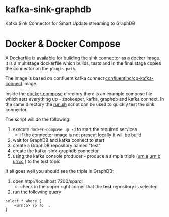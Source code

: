 # kafka-sink-graphdb
Kafka Sink Connector for Smart Update streaming to GraphDB

# Docker & Docker Compose

A [Dockerfile](./Dockerfile) is available for building the sink connector as a docker image.
It is a multistage dockerfile which builds, tests and in the final stage copies the connector on the `plugin.path`.

The image is based on confluent kafka connect [confluentinc/cp-kafka-connect](https://hub.docker.com/r/confluentinc/cp-kafka-connect) image.

Inside the [docker-compose](./docker-compose) directory there is an example compose file which sets everything up - zookeeper, kafka, graphdb and kafka connect.
In the same directory the [run.sh](./docker-compose/run.sh) script can be used to quickly test the sink connector.

The script will do the following:

1. execute `docker-compose up -d` to start the required services
    * if the connector image is not present locally it will be build
1. wait for GraphDB and kafka connect to start
2. create a GraphDB repository named "test"
3. create the kafka-sink-graphdb connector
4. using the kafka console producer - produce a simple triple (<urn:a> <urn:b> <urn:c> ) to the test topic

If all goes well you should see the triple in GraphDB:
1. open http://localhost:7200/sparql
    * check in the upper right corner that the __test__ repository is selected
2. run the following query
```sparql
select * where {
    <urn:a> ?p ?o  .
}
```

